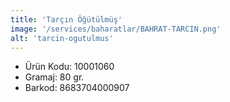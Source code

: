 ```yaml
---
title: 'Tarçın Öğütülmüş'
image: '/services/baharatlar/BAHRAT-TARCIN.png'
alt: 'tarcin-ogutulmus'
---
```


* Ürün Kodu: 10001060 
* Gramaj: 80 gr. 
* Barkod: 8683704000907